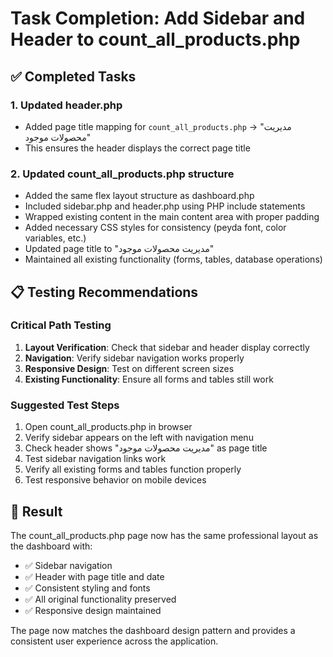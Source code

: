 # Task Completion: Add Sidebar and Header to count_all_products.php

## ✅ Completed Tasks

### 1. Updated header.php
- Added page title mapping for `count_all_products.php` → "مدیریت محصولات موجود"
- This ensures the header displays the correct page title

### 2. Updated count_all_products.php structure
- Added the same flex layout structure as dashboard.php
- Included sidebar.php and header.php using PHP include statements
- Wrapped existing content in the main content area with proper padding
- Added necessary CSS styles for consistency (peyda font, color variables, etc.)
- Updated page title to "مدیریت محصولات موجود"
- Maintained all existing functionality (forms, tables, database operations)

## 📋 Testing Recommendations

### Critical Path Testing
1. **Layout Verification**: Check that sidebar and header display correctly
2. **Navigation**: Verify sidebar navigation works properly
3. **Responsive Design**: Test on different screen sizes
4. **Existing Functionality**: Ensure all forms and tables still work

### Suggested Test Steps
1. Open count_all_products.php in browser
2. Verify sidebar appears on the left with navigation menu
3. Check header shows "مدیریت محصولات موجود" as page title
4. Test sidebar navigation links work
5. Verify all existing forms and tables function properly
6. Test responsive behavior on mobile devices

## 🎯 Result
The count_all_products.php page now has the same professional layout as the dashboard with:
- ✅ Sidebar navigation
- ✅ Header with page title and date
- ✅ Consistent styling and fonts
- ✅ All original functionality preserved
- ✅ Responsive design maintained

The page now matches the dashboard design pattern and provides a consistent user experience across the application.
